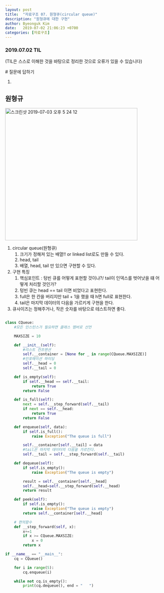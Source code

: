 ```yaml
---
layout: post
title:  "자료구조 07. 원형큐(circular queue)"
description: "원형큐에 대한 구현"
author: Byeonguk Kim
date:   2019-07-02 21:06:23 +0700
categories: [자료구조]
---
```


### 2019.07.02 TIL

(TIL은 스스로 이해한 것을 바탕으로 정리한 것으로 오류가 있을 수 있습니다)

\# 질문에 답하기

1. 
 
## 원형규

<img width="428" alt="스크린샷 2019-07-03 오후 5 24 12" src="https://user-images.githubusercontent.com/46436843/60575938-63c5e380-9db7-11e9-88b6-43bfc4dcb62d.png">


1. circular queue(원형큐)
    1. 크기가 정해져 있는 배열!! or linked list로도 만들 수 있다.
    2. head, tail
    3. 배열, head, tail 만 있으면 구현할 수 있다.
2. 구현 특징
    1.  핵심포인트 : 텅빈 큐를 어떻게 표현할 것이냐?/ tail이 인덱스를 벗어낫을 떄 어떻게 처리할 것인가?
    2. 텅빈 큐는 head == tail 이면 비었다고 표현한다.
    1. full은 한 칸을 버리지만 tail + 1을 했을 때 h면 full로 표현한다.
    2. tail은 마지막 데이터의 다음을 가르키게 구현을 한다.
3. 큐사이즈는 정해주거나, 작은 숫자를 바탕으로 테스트하면 좋다.


```python

class CQueue:
    #모든 인스턴스가 필요하면 클래스 멤버로 선언

    MAXSIZE = 10

    def __init__(self):
        #리스트 컨프렌션
        self.__container = [None for _ in range(CQueue.MAXSIZE)]
        #인포메이션 하이딩
        self.__head = 0
        self.__tail = 0

    def is_empty(self):
        if self.__head == self.__tail:
            return True
        return False

    def is_full(self):
        next = self.__step_forward(self.__tail)
        if next == self.__head:
            return True
        return False

    def enqueue(self, data):
        if self.is_full():
            raise Exception("The queue is full")

        self.__container[self.__tail] = data
        #tail은 마지막 데이터의 다음을 가르킨다.
        self.__tail = self.__step_forward(self.__tail)

    def dequeue(self):
        if self.is_empty():
            raise Exception("The queue is empty")

        result = self.__container[self.__head]
        self.__head=self.__step_forward(self.__head)
        return result

    def peek(self):
        if self.is_empty():
            raise Exception("The queue is empty")
        return self.__container[self.__head]

    # 편의함수
    def __step_forward(self, x):
        x+=1
        if x >= CQueue.MAXSIZE:
            x = 0
        return x

if __name__ == "__main__":
    cq = CQueue()

    for i in range(5):
        cq.enqueue(i)

    while not cq.is_empty():
        print(cq.dequeue(), end = "   ")
```

